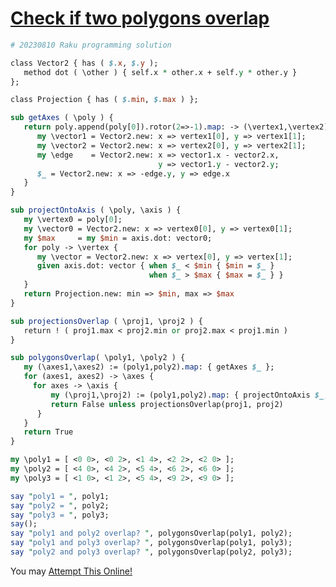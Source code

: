 [1]: https://rosettacode.org/wiki/Check_if_two_polygons_overlap

# [Check if two polygons overlap][1]

```perl
# 20230810 Raku programming solution

class Vector2 { has ( $.x, $.y );
   method dot ( \other ) { self.x * other.x + self.y * other.y }
}; 

class Projection { has ( $.min, $.max ) };

sub getAxes ( \poly ) {
   return poly.append(poly[0]).rotor(2=>-1).map: -> (\vertex1,\vertex2) {
      my \vector1 = Vector2.new: x => vertex1[0], y => vertex1[1];
      my \vector2 = Vector2.new: x => vertex2[0], y => vertex2[1];
      my \edge    = Vector2.new: x => vector1.x - vector2.x, 
                                 y => vector1.y - vector2.y;
      $_ = Vector2.new: x => -edge.y, y => edge.x
   }
}

sub projectOntoAxis ( \poly, \axis ) {
   my \vertex0 = poly[0];
   my \vector0 = Vector2.new: x => vertex0[0], y => vertex0[1];
   my $max     = my $min = axis.dot: vector0;
   for poly -> \vertex {
      my \vector = Vector2.new: x => vertex[0], y => vertex[1];
      given axis.dot: vector { when $_ < $min { $min = $_ } 
                               when $_ > $max { $max = $_ } }
   }
   return Projection.new: min => $min, max => $max
}

sub projectionsOverlap ( \proj1, \proj2 ) {
   return ! ( proj1.max < proj2.min or proj2.max < proj1.min )
}

sub polygonsOverlap( \poly1, \poly2 ) {
   my (\axes1,\axes2) := (poly1,poly2).map: { getAxes $_ };
   for (axes1, axes2) -> \axes {
     for axes -> \axis {
         my (\proj1,\proj2) := (poly1,poly2).map: { projectOntoAxis $_, axis }
         return False unless projectionsOverlap(proj1, proj2) 
      }
   }
   return True
}

my \poly1 = [ <0 0>, <0 2>, <1 4>, <2 2>, <2 0> ];
my \poly2 = [ <4 0>, <4 2>, <5 4>, <6 2>, <6 0> ];
my \poly3 = [ <1 0>, <1 2>, <5 4>, <9 2>, <9 0> ];

say "poly1 = ", poly1;
say "poly2 = ", poly2;
say "poly3 = ", poly3;
say();
say "poly1 and poly2 overlap? ", polygonsOverlap(poly1, poly2);
say "poly1 and poly3 overlap? ", polygonsOverlap(poly1, poly3);
say "poly2 and poly3 overlap? ", polygonsOverlap(poly2, poly3);
```


You may [Attempt This Online!](https://ato.pxeger.com/run?1=jVXNbtpAED5W8lNMIw52ayx7oVGDwVUuvVXpoeolRJEbFnBLbOSfxBbiSXrJoX2pPk1ndtY_MZSGA7s7O998M_PNws9fafijeHr6XeTL4fs_rz7dbcIsg6_yLk9SATtYhxmYMHBKG78qsHwDAO5lvk4WsEhyvJsn-VqmYKFzJjdLp4Q3oEy4e8umqjFVsDf2PhgG83xOk-9IFSVxh-o-ionsPiwx6N43jKz4BiuZX5aSHObbZFMRHWWSyrxIYyCTE263Ml6YtL92bywnTbAGU8yCoWdhtO0EhgGY8weZ5rL0bL0ROhKVVQEaqXIPZnUPnFg-TqCEWQAaicFtqLoG78Y_CCFOhBD9EKIXQi5WkvbHQ6gMsbtDvRekjkaf-FRddNVBVzX14PYo45DScSqdsTqUhEApWZwty3gV58llGTUi2TAP6ag7zL2hcl2k0TL57Q3Ruie65va75tZdQ_yAxoVbpk5RjDtid3BKJ7pUV3kvk1Sx0zjohI6MwIlE-nl0xFtFDzI-4MXhflyjHfs75dx2dYpo2v9XuxoccJk7XjR4z1K0j6F9VJy5IgoUoQ0KyHF66qF_doUFbcKtEhCtns2r6D231-ig7tUjnaq9oHcL1Fo-NBeeurAaNuz8qqXSo6KYcBWdYTFxemSGD5UWfKaTGZjsqzz1m941Pw3UjUZgk7GgsSQ1bWuhyUWd-SJqLqDm5vq5_H9z9yd_cGsr9VkQ_uimfQw3mYQi3kj84Tvsuakbrgk1_EDcL2khqZU0qCohHINrmLrgBjYtghYPxrQIPgm8A5zQGiIYMmbImJ3eMeScT-c9yIghHkO8Z5ALPl1oiJGFFZzVqZ3ZSnDPb82iNYuOedSaR8psWn43VhgvGAMJN-xD7d6dJj1LLNJR_Oil-JH1LOmX40WD539V_eda_8n-BQ)
